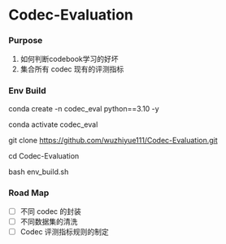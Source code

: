 # Codec-Evaluation

### Purpose
1. 如何判断codebook学习的好坏
2. 集合所有 codec 现有的评测指标

### Env Build
conda create -n codec_eval python==3.10 -y

conda activate codec_eval

git clone https://github.com/wuzhiyue111/Codec-Evaluation.git

cd Codec-Evaluation

bash env_build.sh

### Road Map
- [ ] 不同 codec 的封装
- [ ] 不同数据集的清洗
- [ ] Codec 评测指标规则的制定
